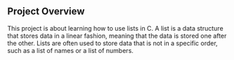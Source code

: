 ## Project Overview

This project is about learning how to use lists in C. A list is a data structure that stores data in a linear fashion, meaning that the data is stored one after the other. Lists are often used to store data that is not in a specific order, such as a list of names or a list of numbers.
